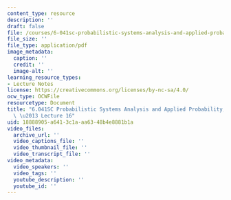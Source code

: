 ```yaml
---
content_type: resource
description: ''
draft: false
file: /courses/6-041sc-probabilistic-systems-analysis-and-applied-probability-fall-2013/18888905a6413c1aaa6348b4e8881b1a_MIT6_041SCF13_lec16_300k.pdf
file_size: ''
file_type: application/pdf
image_metadata:
  caption: ''
  credit: ''
  image-alt: ''
learning_resource_types:
- Lecture Notes
license: https://creativecommons.org/licenses/by-nc-sa/4.0/
ocw_type: OCWFile
resourcetype: Document
title: "6.041SC Probabilistic Systems Analysis and Applied Probability, Fall 2013Transcript\
  \ \u2013 Lecture 16"
uid: 18888905-a641-3c1a-aa63-48b4e8881b1a
video_files:
  archive_url: ''
  video_captions_file: ''
  video_thumbnail_file: ''
  video_transcript_file: ''
video_metadata:
  video_speakers: ''
  video_tags: ''
  youtube_description: ''
  youtube_id: ''
---
```


